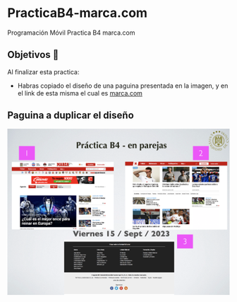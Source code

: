 # PracticaB4-marca.com

Programación Móvil
Practica B4 marca.com

## Objetivos 🥅

Al finalizar esta practica: 
- Habras copiado el diseño de una paguina presentada en la imagen, y en el link de esta misma el cual es [marca.com](https://www.marca.com/mx/)


## Paguina a duplicar el diseño

![](./img/practicab4.png)